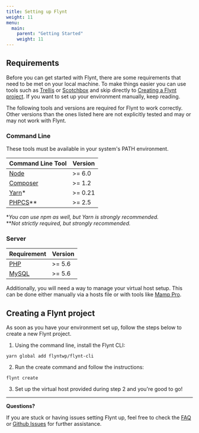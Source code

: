 ```yaml
---
title: Setting up Flynt
weight: 11
menu:
  main:
    parent: "Getting Started"
    weight: 11
---
```


## Requirements

Before you can get started with Flynt, there are some requirements that need to be met on your local machine. To make things easier you can use tools such as [Trellis](https://roots.io/trellis/) or [Scotchbox](https://box.scotch.io/) and skip directly to [Creating a Flynt project](#creating-a-flynt-project). If you want to set up your environment manually, keep reading.

The following tools and versions are required for Flynt to work correctly. Other versions than the ones listed here are not explicitly tested and may or may not work with Flynt.

### Command Line

These tools must be available in your system's PATH environment.

|                    Command Line Tool                    | Version |
| ------------------------------------------------------- | ------- |
| [Node](https://nodejs.org/)                             | >= 6.0  |
| [Composer](https://getcomposer.org/)                    | >= 1.2  |
| [Yarn](https://yarnpkg.com/)*                           | >= 0.21 |
| [PHPCS](https://github.com/squizlabs/PHP_CodeSniffer)** | >= 2.5  |

\*_You can use npm as well, but Yarn is strongly recommended._  
\*\*_Not strictly required, but strongly recommended._

### Server

|           Requirement           | Version |
| ------------------------------- | ------- |
| [PHP](http://php.net/)          | >= 5.6  |
| [MySQL](https://www.mysql.com/) | >= 5.6  |

Additionally, you will need a way to manage your virtual host setup. This can be done either manually via a hosts file or with tools like [Mamp Pro](https://www.mamp.info/en/mamp-pro/).

## Creating a Flynt project

As soon as you have your environment set up, follow the steps below to create a new Flynt project.

1. Using the command line, install the Flynt CLI:
  ```
  yarn global add flyntwp/flynt-cli
  ```

2. Run the create command and follow the instructions:
  ```
  flynt create
  ```

3. Set up the virtual host provided during step 2 and you're good to go!

---

<div class="alert alert-info">
  <strong>Questions?</strong>
  
  <p>If you are stuck or having issues setting Flynt up, feel free to check the <a href="faq.md">FAQ</a> or <a href="https://github.com/flyntwp/flynt-theme/issues" target="_blank">Github Issues</a> for further assistance.</p>
</div>
